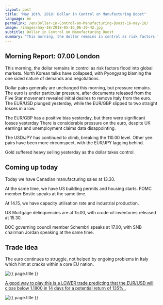 ```yaml
---
layout: post
title: "May 16th, 2018: Dollar in Control on Manufacturing Boost"
language: en
permalink: /en/Dollar-in-Control-on-Manufacturing-Boost-16-may-18/
image: /images/may-18/2018-05-16_06-30-42.jpg
subtitle: Dollar in Control on Manufacturing Boost
summary: "This morning, the dollar remains in control as risk factors flood into global markets. North Korean talks have collapsed, with Pyongyang blaming the one sided nature of demands and negotiations"
---
```

## Morning Report: 07.00 London

This morning, the dollar remains in control as risk factors flood into global markets. North Korean talks have collapsed, with Pyongyang blaming the one sided nature of demands and negotiations. 

Dollar pairs generally are unchanged this morning, but pressure remains. The euro is under particular pressure, after documents released from the Five Star movement revealed initial desires to remove Italy from the euro. The EUR/USD plunged yesterday, while the EUR/GBP slipped to two straight losses in a low. 

The EUR/GBP has a positive bias yesterday, but there were significant losses yesterday There is considerable pressure on the euro, despite UK earnings and unemployment claims data disappointing. 

The USD/JPY has continued to climb, breaking the 110.00 level. Other yen pairs have been more circumspect, with the EUR/JPY lagging behind. 

Gold suffered heavy selling yesterday as the dollar takes control. 

## Coming up today

Today we have Canadian manufacturing sales at 13.30. 

At the same time, we have US building permits and housing starts. FOMC member Bostic speaks at the same time. 

At 14.15, we have capacity utilisation rate and industrial production. 

US Mortgage delinquencies are at 15.00, with crude oil inventories released at 15.30. 

BOC governing council member Schembri speaks at 17.00, with SNB chairman Jordan speaking at the same time. 

## Trade Idea

The euro continues to struggle, not helped by ongoing problems in Italy which hint at cracks within a core EU nation.

<img class="post-image" src="{{ site.url }}/images/may-18/2018-05-16_06-30-42.jpg" alt="{{ page.title }}" title="{{ page.title }}">

<a href="%LINK%%?currency=GBP&market=forex&underlying=frxEURUSD&formname=higherlower&duration_amount=14&duration_units=d&amount=10&amount_type=payout&expiry_type=duration&barrier=1.1800" target="_blank" rel="noopener noreferrer nofollow">A good way to play this is a LOWER trade predicting that the EUR/USD will close below 1.1800 in 14 days for a potential return of 135%..</a>

<img class="post-image" src="{{ site.url }}/images/may-18/2018-05-16_06-28-30.jpg" alt="{{ page.title }}" title="{{ page.title }}">
